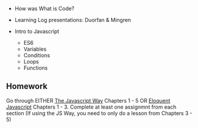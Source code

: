 * How was What is Code?

* Learning Log presentations: Duorfan & Mingren

* Intro to Javascript
  * ES6
  * Variables
  * Conditions
  * Loops
  * Functions

## Homework  

Go through EITHER [The Javascript Way](https://github.com/thejsway/thejsway) Chapters 1 - 5 OR [Eloquent Javascript](https://eloquentjavascript.net/) Chapters 1 - 3. Complete at least one assignmnt from each section (If using the JS Way, you need to only do a lesson from Chapters 3 - 5)